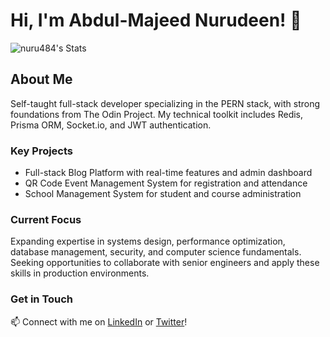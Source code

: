 # Hi, I'm Abdul-Majeed Nurudeen! 👋

![nuru484's Stats](https://github-readme-stats.vercel.app/api?username=nuru484&theme=vue-dark&show_icons=true&hide_border=true&count_private=true)

## About Me

Self-taught full-stack developer specializing in the PERN stack, with strong foundations from The Odin Project. My technical toolkit includes Redis, Prisma ORM, Socket.io, and JWT authentication.

### Key Projects

- Full-stack Blog Platform with real-time features and admin dashboard
- QR Code Event Management System for registration and attendance
- School Management System for student and course administration

### Current Focus

Expanding expertise in systems design, performance optimization, database management, security, and computer science fundamentals. Seeking opportunities to collaborate with senior engineers and apply these skills in production environments.

### Get in Touch

📫 Connect with me on [LinkedIn](https://www.linkedin.com/in/abdul-majeed-nurudeen-78266a182) or [Twitter](https://twitter.com/ABDULMAJEEDNUR3)!
